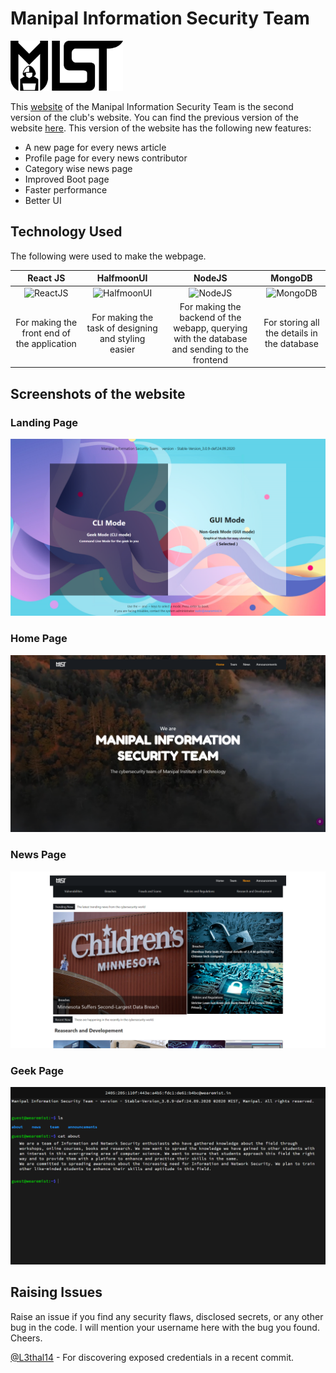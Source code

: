# Manipal Information Security Team
<img src="https://raw.githubusercontent.com/canaryGrapher/wearemist_v2/master/client_react/src/images/logo/logoDark.png" height="80">

This [website](https://wearemist.in) of the Manipal Information Security Team is the second version of the club's website. You can find the previous version of the website [here](https://github.com/canaryGrapher/wearemist.in). 
This version of the website has the following new features:
* A new page for every news article
* Profile page for every news contributor
* Category wise news page
* Improved Boot page
* Faster performance
* Better UI

## Technology Used
The following were used to make the webpage.

|  React JS  |  HalfmoonUI  |  NodeJS  |  MongoDB |
|:----------:|:------------:|:--------:|:--------:|
|  ![ReactJS](https://www.iconfinder.com/data/icons/logos-3/600/React.js_logo-512.png)  |  ![HalfmoonUI](https://avatars0.githubusercontent.com/u/67643916?s=400&v=4)  |  ![NodeJS](https://cdn.freebiesupply.com/logos/thumbs/2x/nodejs-1-logo.png)  |  ![MongoDB](https://g.foolcdn.com/art/companylogos/square/mdb.png)  |
|  For making the front end of the application  |  For making the task of designing and styling easier  | For making the backend of the webapp, querying with the database and sending to the frontend | For storing all the details in the database |

## Screenshots of the website

### Landing Page
![Landing Page](https://raw.githubusercontent.com/canaryGrapher/wearemist_v2/master/extras/screenshot.png)

### Home Page
![Home Page](https://raw.githubusercontent.com/canaryGrapher/wearemist_v2/master/extras/homepage.png)

### News Page
![News Page](https://raw.githubusercontent.com/canaryGrapher/wearemist_v2/master/extras/newspage.png)

### Geek Page
![Geek Page](https://raw.githubusercontent.com/canaryGrapher/wearemist_v2/master/extras/geekpage.png)


## Raising Issues
Raise an issue if you find any security flaws, disclosed secrets, or any other bug in the code. I will mention your username here with the bug you found. Cheers.

[@L3thal14](https://github.com/L3thal14) - For discovering exposed credentials in a recent commit.
